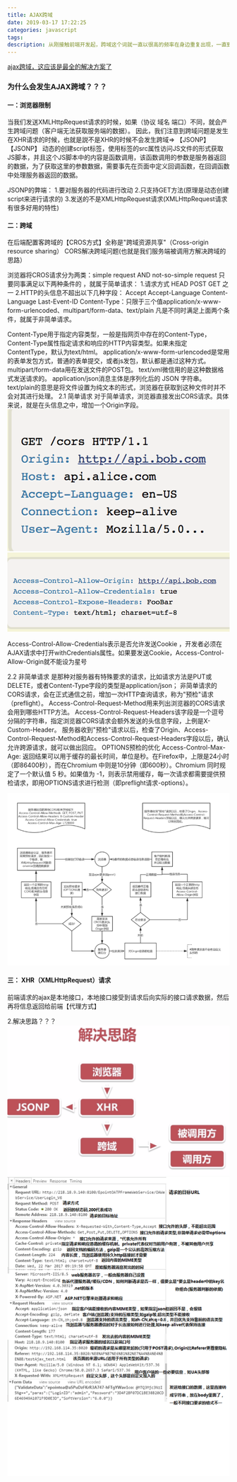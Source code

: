 ```yaml
---
title: AJAX跨域
date: 2019-03-17 17:22:25
categories: javascript
tags:
description: 从刚接触前端开发起，跨域这个词就一直以很高的频率在身边重复出现，一直到现在，已经调试过N个跨域相关的问题了，16年时也整理过一篇相关文章，但是感觉还是差了点什么，于是现在重新梳理了一下。
---
```

[ajax跨域，这应该是最全的解决方案了](https://segmentfault.com/a/1190000012469713#articleHeader12)

###  为什么会发生AJAX跨域？？？

#### 一：浏览器限制
当我们发送XMLHttpRequest请求的时候，如果（协议 域名 端口）不同，就会产生跨域问题（客户端无法获取服务端的数据）。
因此，我们注意到跨域问题是发生在XHR请求的时候，也就是説不是XHR的时候不会发生跨域=> 【JSONP】
【JSONP】 动态的创建script标签，使用标签的src属性访问JS文件的形式获取JS脚本，并且这个JS脚本中的内容是函数调用，该函数调用的参数是服务器返回的数据，为了获取这里的参数数据，需要事先在页面中定义回调函数，在回调函数中处理服务器返回的数据。

JSONP的弊端：
1.要对服务器的代码进行改动
2.只支持GET方法(原理是动态创建script来进行请求的)
3.发送的不是XMLHttpRequest请求(XMLHttpRequest请求有很多好用的特性)

#### 二：跨域
在后端配置客跨域的【CROS方式】全称是"跨域资源共享"（Cross-origin resource sharing）
CORS解决跨域问题(也就是我们服务端被调用方解决跨域的思路）

浏览器将CROS请求分为两类：simple request AND not-so-simple request
只要同事满足以下两种条件的 ，就属于简单请求：
1.请求方式 HEAD POST GET 之一
2.HTTP的头信息不超出以下几种字段：
Accept
Accept-Language
Content-Language
Last-Event-ID
Content-Type：只限于三个值application/x-www-form-urlencoded、multipart/form-data、text/plain
凡是不同时满足上面两个条件，就属于非简单请求。

Content-Type用于指定内容类型，一般是指网页中存在的Content-Type，Content-Type属性指定请求和响应的HTTP内容类型。如果未指定 ContentType，默认为text/html。
application/x-www-form-urlencoded是常用的表单发包方式，普通的表单提交，或者js发包，默认都是通过这种方式。
multipart/form-data用在发送文件的POST包。
text/xml微信用的是这种数据格式发送请求的。
application/json消息主体是序列化后的 JSON 字符串。
text/plain的意思是将文件设置为纯文本的形式，浏览器在获取到这种文件时并不会对其进行处理。
2.1 简单请求  对于简单请求，浏览器直接发出CORS请求。具体来说，就是在头信息之中，增加一个Origin字段。
![浏览器发送](AJAX跨域/1.png)
![服务器返回的响应](AJAX跨域/2.png)

Access-Control-Allow-Credentials表示是否允许发送Cookie ，开发者必须在AJAX请求中打开withCredentials属性。如果要发送Cookie，Access-Control-Allow-Origin就不能设为星号

2.2 非简单请求 是那种对服务器有特殊要求的请求，比如请求方法是PUT或DELETE，或者Content-Type字段的类型是application/json；
非简单请求的CORS请求，会在正式通信之前，增加一次HTTP查询请求，称为"预检"请求（preflight）。
Access-Control-Request-Method用来列出浏览器的CORS请求会用到哪些HTTP方法。
Access-Control-Request-Headers该字段是一个逗号分隔的字符串，指定浏览器CORS请求会额外发送的头信息字段，上例是X-Custom-Header。
服务器收到"预检"请求以后，检查了Origin、Access-Control-Request-Method和Access-Control-Request-Headers字段以后，确认允许跨源请求，就可以做出回应。
OPTIONS预检的优化 Access-Control-Max-Age: 返回结果可以用于缓存的最长时间，单位是秒。在Firefox中，上限是24小时 （即86400秒），而在Chromium 中则是10分钟（即600秒）。Chromium 同时规定了一个默认值 5 秒。如果值为 -1，则表示禁用缓存，每一次请求都需要提供预检请求，即用OPTIONS请求进行检测（即preflight请求-options）。

![](AJAX跨域/3.png)

#### 三： XHR（XMLHttpRequest）请求
前端请求的ajax是本地接口，本地接口接受到请求后向实际的接口请求数据，然后再将信息返回给前端【代理方式】

2.解决思路？？？
![](AJAX跨域/4.png)
![](AJAX跨域/5.png)




